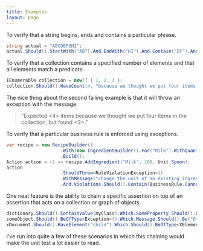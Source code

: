 ```yaml
---
title: Examples
layout: page
---
```


To verify that a string begins, ends and contains a particular phrase.

```c#
string actual = "ABCDEFGHI";
actual.Should().StartWith("AB").And.EndWith("HI").And.Contain("EF").And.HaveLength(9);
```

To verify that a collection contains a specified number of elements and that all elements match a predicate.

```c#
IEnumerable collection = new[] { 1, 2, 3 };
collection.Should().HaveCount(4, "because we thought we put four items in the collection"))
```

The nice thing about the second failing example is that it will throw an exception with the message

> "Expected <4> items because we thought we put four items in the collection, but found <3>."

To verify that a particular business rule is enforced using exceptions.

```c#
var recipe = new RecipeBuilder()
                    .With(new IngredientBuilder().For("Milk").WithQuantity(200, Unit.Milliliters))
                    .Build();
Action action = () => recipe.AddIngredient("Milk", 100, Unit.Spoon);
action
                    .ShouldThrow<RuleViolationException>()
                    .WithMessage("change the unit of an existing ingredient", ComparisonMode.Substring)
                    .And.Violations.Should().Contain(BusinessRule.CannotChangeIngredientQuanity);
```

One neat feature is the ability to chain a specific assertion on top of an assertion that acts on a collection or graph of objects.

```c#
dictionary.Should().ContainValue(myClass).Which.SomeProperty.Should().BeGreaterThan(0);
someObject.Should().BeOfType<Exception>().Which.Message.Should().Be("Other Message");
xDocument.Should().HaveElement("child").Which.Should().BeOfType<XElement>().And.HaveAttribute("attr", "1");
```

I've run into quite a few of these scenarios in which this chaining would make the unit test a lot easier to read.

